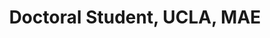 ---
name: Fadi Rafeedi
title:  Doctoral Student, UCLA, MAE
image: /img/organizers/rafeedi_fadi.jpg
link: 
---